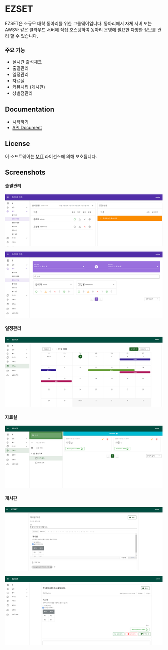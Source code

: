 # EZSET

EZSET은 소규모 대학 동아리를 위한 그룹웨어입니다. 동아리에서 자체 서버 또는 AWS와 같은 클라우드 서버에 직접 호스팅하여 동아리 운영에 필요한 다양한 정보를 관리 할 수 있습니다.

### 주요 기능

- 실시간 출석체크
- 출결관리
- 일정관리
- 자료실
- 커뮤니티 (게시판)
- 상벌점관리

## Documentation

- [시작하기](docs/getting-started.md)
- [API Document](https://tekiter.github.io/EZSET/)

## License

이 소프트웨어는 [MIT](LICENSE) 라이선스에 의해 보호됩니다.

## Screenshots

#### 출결관리

![출석현황](docs/screenshots/Attendance.png)

![출석현황](docs/screenshots/AttendanceList.png)

#### 일정관리

![일정관리](docs/screenshots/Calendar.png)

#### 자료실

![자료실](docs/screenshots/Filebox.png)

#### 게시판

![게시판글쓰기](docs/screenshots/WriteBoard.png)

![게시판보기](docs/screenshots/ViewBoard.png)
